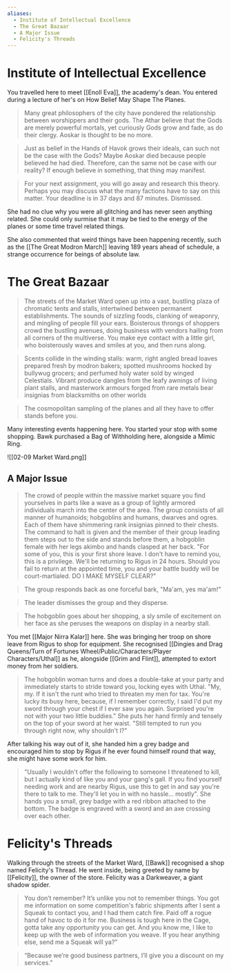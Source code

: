 ```yaml
---
aliases:
  - Institute of Intellectual Excellence
  - The Great Bazaar
  - A Major Issue
  - Felicity's Threads
---
```

# Institute of Intellectual Excellence
You travelled here to meet [[Enoll Eva]], the academy's dean. You entered during a lecture of her's on How Belief May Shape The Planes.

> Many great philosophers of the city have pondered the relationship between worshippers and their gods. The Athar believe that the Gods are merely powerful mortals, yet curiously Gods grow and fade, as do their clergy. Aoskar is thought to be no more.

> Just as belief in the Hands of Havok grows their ideals, can such not be the case with the Gods? Maybe Aoskar died because people believed he had died. Therefore, can the same not be case with our reality? If enough believe in something, that thing may manifest.

> For your next assignment, you will go away and research this theory. Perhaps you may discuss what the many factions have to say on this matter. Your deadline is in 37 days and 87 minutes. Dismissed.

She had no clue why you were all glitching and has never seen anything related. She could only surmise that it may be tied to the energy of the planes or some time travel related things.

She also commented that weird things have been happening recently, such as the [[The Great Modron March]] leaving 189 years ahead of schedule, a strange occurrence for beings of absolute law.
# The Great Bazaar
> The streets of the Market Ward open up into a vast, bustling plaza of chromatic tents and stalls, intertwined between permanent establishments. The sounds of sizzling foods, clanking of weaponry, and mingling of people fill your ears. Boisterous throngs of shoppers crowd the bustling avenues, doing business with vendors hailing from all corners of the multiverse. You make eye contact with a little girl, who boisterously waves and smiles at you, and then runs along.

> Scents collide in the winding stalls: warm, right angled bread loaves prepared fresh by modron bakers; spotted mushrooms hocked by bullywug grocers; and perfumed holy water sold by winged Celestials. Vibrant produce dangles from the leafy awnings of living plant stalls, and masterwork armours forged from rare metals bear insignias from blacksmiths on other worlds

> The cosmopolitan sampling of the planes and all they have to offer stands before you.

Many interesting events happening here. You started your stop with some shopping. Bawk purchased a Bag of Withholding here, alongside a Mimic Ring. 

![[02-09 Market Ward.png]]
## A Major Issue
> The crowd of people within the massive market square you find yourselves in parts like a wave as a group of lightly armored individuals march into the center of the area. The group consists of all manner of humanoids; hobgoblins and humans, dwarves and ogres. Each of them have shimmering rank insignias pinned to their chests. The command to halt is given and the member of their group leading them steps out to the side and stands before them, a hobgoblin female with her legs akimbo and hands clasped at her back. "For some of you, this is your first shore leave. I don't have to remind you, this is a privilege. We'll be returning to Rigus in 24 hours. Should you fail to return at the appointed time, you and your battle buddy will be court-martialed. DO I MAKE MYSELF CLEAR?"

> The group responds back as one forceful bark, "Ma'am, yes ma'am!"

> The leader dismisses the group and they disperse.

> The hobgoblin goes about her shopping, a sly smile of excitement on her face as she peruses the weapons on display in a nearby stall.

You met [[Major Nirra Kalar]] here. She was bringing her troop on shore leave from Rigus to shop for equipment. She recognised [[Dingies and Drag Queens/Turn of Fortunes Wheel/Public/Characters/Player Characters/Uthal]] as he, alongside [[Grim and Flint]], attempted to extort money from her soldiers.

> The hobgoblin woman turns and does a double-take at your party and immediately starts to stride toward you, locking eyes with Uthal. "My, my. If it isn't the runt who tried to threaten my men for tax. You're lucky its busy here, because, if I remember correctly, I said I'd put my sword through your chest if I ever saw you again. Surprised you're not with your two little buddies." She puts her hand firmly and tensely on the top of your sword at her waist. "Still tempted to run you through right now, why shouldn't I?"

After talking his way out of it, she handed him a grey badge and encouraged him to stop by Rigus if he ever found himself round that way, she might have some work for him.

> "Usually I wouldn't offer the following to someone I threatened to kill, but I actually kind of like you and your gang's gall. If you find yourself needing work and are nearby Rigus, use this to get in and say you're there to talk to me. They'll let you in with no hassle... mostly". She hands you a small, grey badge with a red ribbon attached to the bottom. The badge is engraved with a sword and an axe crossing over each other.
# Felicity's Threads
Walking through the streets of the Market Ward, [[Bawk]] recognised a shop named Felicity's Thread. He went inside, being greeted by name by [[Felicity]], the owner of the store. Felicity was a Darkweaver, a giant shadow spider. 

> You don’t remember? It’s unlike you not to remember things. You got me information on some competition's fabric shipments after I sent a Squeak to contact you, and I had them catch fire. Paid off a rogue hand of havoc to do it for me. Business is tough here in the Cage, gotta take any opportunity you can get. And you know me, I like to keep up with the web of information you weave. If you hear anything else, send me a Squeak will ya?”

> “Because we’re good business partners, I’ll give you a discount on my services.”